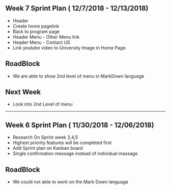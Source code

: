 
## Week 7 Sprint Plan  ( 12/7/2018 - 12/13/2018)

* Header
* Create home pagelink
* Back to program page
* Header Menu - Other Menu link
* Header Menu - Contact US
* Link youtube video to University Image in Home Page.

## RoadBlock

* We are able to show 2nd level of menu in MarkDown language

## Next Week

* Look into 2nd Level of menu 


---


## Week 6 Sprint Plan  ( 11/30/2018 - 12/06/2018)

* Research On Sprint week 3,4,5
* Highest priority features will be completed first
* Add Sprint plan on Kanban board
* Single confirmation message instead of individual massage

## RoadBlock

* We could not able to work on the Mark Down language
